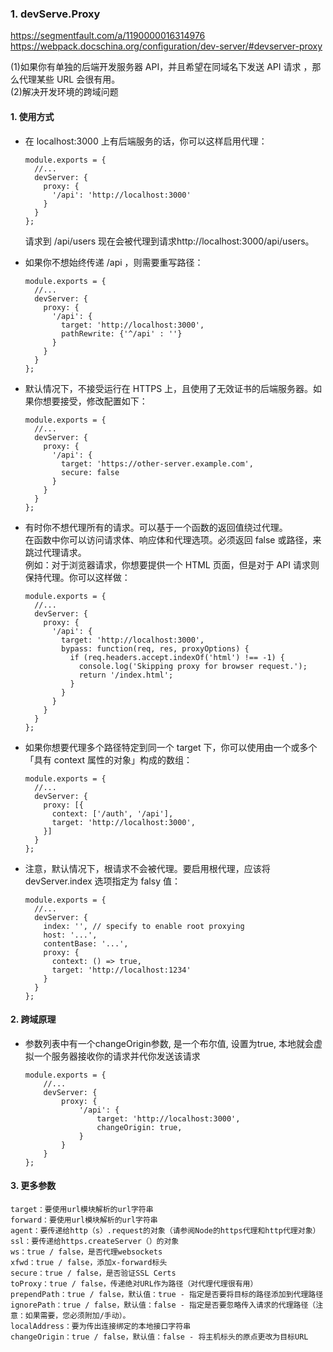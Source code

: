 ### 1. devServe.Proxy
https://segmentfault.com/a/1190000016314976  
https://webpack.docschina.org/configuration/dev-server/#devserver-proxy

(1)如果你有单独的后端开发服务器 API，并且希望在同域名下发送 API 请求 ，那么代理某些 URL 会很有用。  
(2)解决开发环境的跨域问题

#### 1. 使用方式
- 在 localhost:3000 上有后端服务的话，你可以这样启用代理：
    ```
    module.exports = {
      //...
      devServer: {
        proxy: {
          '/api': 'http://localhost:3000'
        }
      }
    };
    ```
    请求到 /api/users 现在会被代理到请求http://localhost:3000/api/users。
    
- 如果你不想始终传递 /api ，则需要重写路径：
    ```
    module.exports = {
      //...
      devServer: {
        proxy: {
          '/api': {
            target: 'http://localhost:3000',
            pathRewrite: {'^/api' : ''}
          }
        }
      }
    };
    ```

- 默认情况下，不接受运行在 HTTPS 上，且使用了无效证书的后端服务器。如果你想要接受，修改配置如下：
    ```
    module.exports = {
      //...
      devServer: {
        proxy: {
          '/api': {
            target: 'https://other-server.example.com',
            secure: false
          }
        }
      }
    };
    ```

- 有时你不想代理所有的请求。可以基于一个函数的返回值绕过代理。  
  在函数中你可以访问请求体、响应体和代理选项。必须返回 false 或路径，来跳过代理请求。  
  例如：对于浏览器请求，你想要提供一个 HTML 页面，但是对于 API 请求则保持代理。你可以这样做：
    ```
    module.exports = {
      //...
      devServer: {
        proxy: {
          '/api': {
            target: 'http://localhost:3000',
            bypass: function(req, res, proxyOptions) {
              if (req.headers.accept.indexOf('html') !== -1) {
                console.log('Skipping proxy for browser request.');
                return '/index.html';
              }
            }
          }
        }
      }
    };
    ```
    
- 如果你想要代理多个路径特定到同一个 target 下，你可以使用由一个或多个「具有 context 属性的对象」构成的数组：
    ```
    module.exports = {
      //...
      devServer: {
        proxy: [{
          context: ['/auth', '/api'],
          target: 'http://localhost:3000',
        }]
      }
    };
    ```
    
- 注意，默认情况下，根请求不会被代理。要启用根代理，应该将 devServer.index 选项指定为 falsy 值：
    ```
    module.exports = {
      //...
      devServer: {
        index: '', // specify to enable root proxying
        host: '...',
        contentBase: '...',
        proxy: {
          context: () => true,
          target: 'http://localhost:1234'
        }
      }
    };
    ```   
 
#### 2. 跨域原理   
- 参数列表中有一个changeOrigin参数, 是一个布尔值, 设置为true, 本地就会虚拟一个服务器接收你的请求并代你发送该请求
    ```
    module.exports = {
        //...
        devServer: {
            proxy: {
                '/api': {
                    target: 'http://localhost:3000',
                    changeOrigin: true,
                }
            }
        }
    };
    ```
    
#### 3. 更多参数
    target：要使用url模块解析的url字符串
    forward：要使用url模块解析的url字符串
    agent：要传递给http（s）.request的对象（请参阅Node的https代理和http代理对象）
    ssl：要传递给https.createServer（）的对象
    ws：true / false，是否代理websockets
    xfwd：true / false，添加x-forward标头
    secure：true / false，是否验证SSL Certs
    toProxy：true / false，传递绝对URL作为路径（对代理代理很有用）
    prependPath：true / false，默认值：true - 指定是否要将目标的路径添加到代理路径
    ignorePath：true / false，默认值：false - 指定是否要忽略传入请求的代理路径（注意：如果需要，您必须附加/手动）。
    localAddress：要为传出连接绑定的本地接口字符串
    changeOrigin：true / false，默认值：false - 将主机标头的原点更改为目标URL
    

